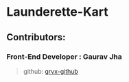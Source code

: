 # Launderette-Kart

## Contributors:
### Front-End Developer : Gaurav Jha
 > github: [grvx-github](https://github.com/grvx-github)
